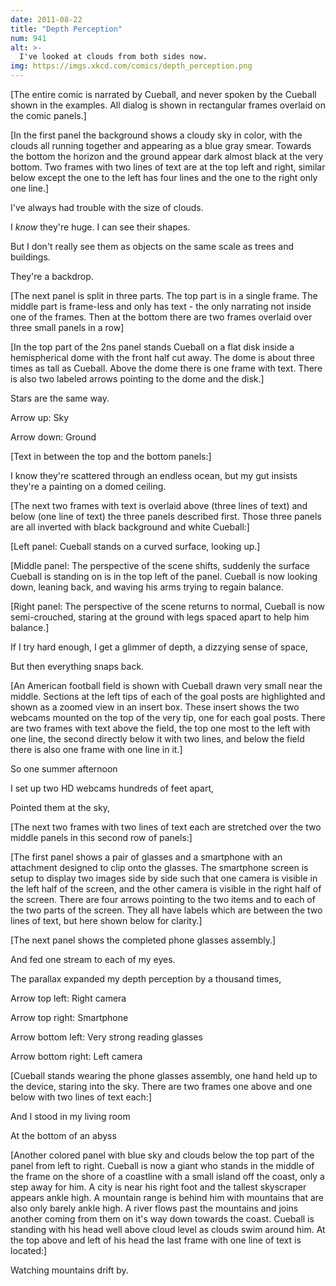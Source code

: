 ```yaml
---
date: 2011-08-22
title: "Depth Perception"
num: 941
alt: >-
  I've looked at clouds from both sides now.
img: https://imgs.xkcd.com/comics/depth_perception.png
---
```

[The entire comic is narrated by Cueball, and never spoken by the Cueball shown in the examples. All dialog is shown in rectangular frames overlaid on the comic panels.]

[In the first panel the background shows a cloudy sky in color, with the clouds all running together and appearing as a blue gray smear. Towards the bottom the horizon and the ground appear dark almost black at the very bottom. Two frames with two lines of text are at the top left and right, similar below except the one to the left has four lines and the one to the right only one line.]

I've always had trouble with the size of clouds.

I *know* they're huge. I can see their shapes.

But I don't really see them as objects on the same scale as trees and buildings.

They're a backdrop.

[The next panel is split in three parts. The top part is in a single frame. The middle part is frame-less and only has text - the only narrating not inside one of the frames. Then at the bottom there are two frames overlaid over three small panels in a row]

[In the top part of the 2ns panel stands Cueball on a flat disk inside a hemispherical dome with the front half cut away. The dome is about three times as tall as Cueball. Above the dome there is one frame with text. There is also two labeled arrows pointing to the dome and the disk.]

Stars are the same way.

Arrow up: Sky

Arrow down: Ground

[Text in between the top and the bottom panels:]

I know they're scattered through an endless ocean, but my gut insists they're a painting on a domed ceiling.

[The next two frames with text is overlaid above (three lines of text) and below (one line of text) the three panels described first. Those three panels are all inverted with black background and white Cueball:]

[Left panel: Cueball stands on a curved surface, looking up.]

[Middle panel: The perspective of the scene shifts, suddenly the surface Cueball is standing on is in the top left of the panel. Cueball is now looking down, leaning back, and waving his arms trying to regain balance.

[Right panel: The perspective of the scene returns to normal, Cueball is now semi-crouched, staring at the ground with legs spaced apart to help him balance.]

If I try hard enough, I get a glimmer of depth, a dizzying sense of space,

But then everything snaps back.

[An American football field is shown with Cueball drawn very small near the middle. Sections at the left tips of each of the goal posts are highlighted and shown as a zoomed view in an insert box. These insert shows the two webcams mounted on the top of the very tip, one for each goal posts. There are two frames with text above the field, the top one most to the left with one line, the second directly below it with two lines, and below the field there is also one frame with one line in it.]

So one summer afternoon

I set up two HD webcams hundreds of feet apart,

Pointed them at the sky,

[The next two frames with two lines of text each are stretched over the two middle panels in this second row of panels:]

[The first panel shows a pair of glasses and a smartphone with an attachment designed to clip onto the glasses. The smartphone screen is setup to display two images side by side such that one camera is visible in the left half of the screen, and the other camera is visible in the right half of the screen. There are four arrows pointing to the two items and to each of the two parts of the screen. They all have labels which are between the two lines of text, but here shown below for clarity.]

[The next panel shows the completed phone glasses assembly.]

And fed one stream to each of my eyes.

The parallax expanded my depth perception by a thousand times,

Arrow top left: Right camera

Arrow top right: Smartphone

Arrow bottom left: Very strong reading glasses

Arrow bottom right: Left camera

[Cueball stands wearing the phone glasses assembly, one hand held up to the device, staring into the sky. There are two frames one above and one below with two lines of text each:]

And I stood in my living room

At the bottom of an abyss

[Another colored panel with blue sky and clouds below the top part of the panel from left to right. Cueball is now a giant who stands in the middle of the frame on the shore of a coastline with a small island off the coast, only a step away for him. A city is near his right foot and the tallest skyscraper appears ankle high. A mountain range is behind him with mountains that are also only barely ankle high. A river flows past the mountains and joins another coming from them on it's way down towards the coast. Cueball is standing with his head well above cloud level as clouds swim around him. At the top above and left of his head the last frame with one line of text is located:]

Watching mountains drift by.